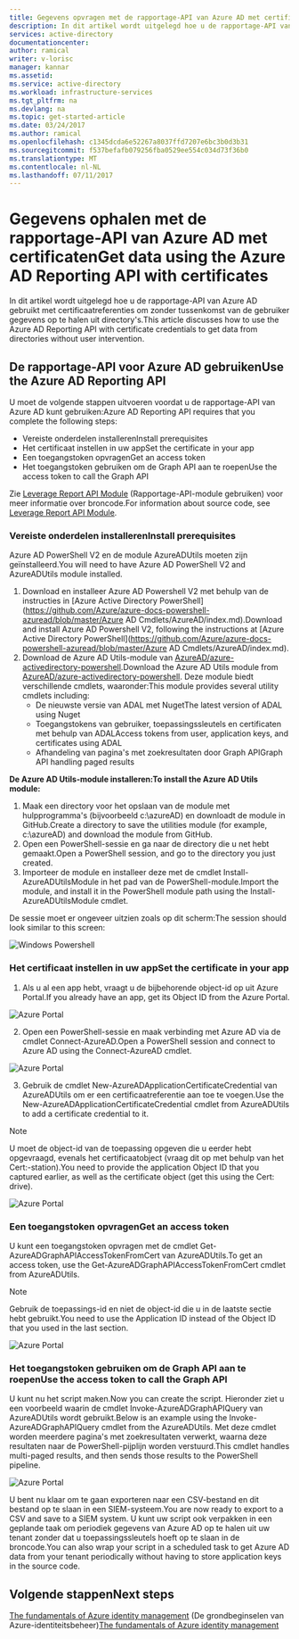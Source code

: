 ```yaml
---
title: Gegevens opvragen met de rapportage-API van Azure AD met certificaten | Microsoft Docs
description: In dit artikel wordt uitgelegd hoe u de rapportage-API van Azure AD gebruikt met certificaatreferenties om zonder tussenkomst van de gebruiker gegevens op te halen uit directory's.
services: active-directory
documentationcenter: 
author: ramical
writer: v-lorisc
manager: kannar
ms.assetid: 
ms.service: active-directory
ms.workload: infrastructure-services
ms.tgt_pltfrm: na
ms.devlang: na
ms.topic: get-started-article
ms.date: 03/24/2017
ms.author: ramical
ms.openlocfilehash: c1345dcda6e52267a8037ffd7207e6bc3b0d3b31
ms.sourcegitcommit: f537befafb079256fba0529ee554c034d73f36b0
ms.translationtype: MT
ms.contentlocale: nl-NL
ms.lasthandoff: 07/11/2017
---
```

# <a name="get-data-using-the-azure-ad-reporting-api-with-certificates"></a><span data-ttu-id="23605-103">Gegevens ophalen met de rapportage-API van Azure AD met certificaten</span><span class="sxs-lookup"><span data-stu-id="23605-103">Get data using the Azure AD Reporting API with certificates</span></span>
<span data-ttu-id="23605-104">In dit artikel wordt uitgelegd hoe u de rapportage-API van Azure AD gebruikt met certificaatreferenties om zonder tussenkomst van de gebruiker gegevens op te halen uit directory's.</span><span class="sxs-lookup"><span data-stu-id="23605-104">This article discusses how to use the Azure AD Reporting API with certificate credentials to get data from directories without user intervention.</span></span> 

## <a name="use-the-azure-ad-reporting-api"></a><span data-ttu-id="23605-105">De rapportage-API voor Azure AD gebruiken</span><span class="sxs-lookup"><span data-stu-id="23605-105">Use the Azure AD Reporting API</span></span> 
<span data-ttu-id="23605-106">U moet de volgende stappen uitvoeren voordat u de rapportage-API van Azure AD kunt gebruiken:</span><span class="sxs-lookup"><span data-stu-id="23605-106">Azure AD Reporting API requires that you complete the following steps:</span></span>
 *  <span data-ttu-id="23605-107">Vereiste onderdelen installeren</span><span class="sxs-lookup"><span data-stu-id="23605-107">Install prerequisites</span></span>
 *  <span data-ttu-id="23605-108">Het certificaat instellen in uw app</span><span class="sxs-lookup"><span data-stu-id="23605-108">Set the certificate in your app</span></span>
 *  <span data-ttu-id="23605-109">Een toegangstoken opvragen</span><span class="sxs-lookup"><span data-stu-id="23605-109">Get an access token</span></span>
 *  <span data-ttu-id="23605-110">Het toegangstoken gebruiken om de Graph API aan te roepen</span><span class="sxs-lookup"><span data-stu-id="23605-110">Use the access token to call the Graph API</span></span>

<span data-ttu-id="23605-111">Zie [Leverage Report API Module](https://github.com/AzureAD/azure-activedirectory-powershell/tree/gh-pages/Modules/AzureADUtils) (Rapportage-API-module gebruiken) voor meer informatie over broncode.</span><span class="sxs-lookup"><span data-stu-id="23605-111">For information about source code, see [Leverage Report API Module](https://github.com/AzureAD/azure-activedirectory-powershell/tree/gh-pages/Modules/AzureADUtils).</span></span> 

### <a name="install-prerequisites"></a><span data-ttu-id="23605-112">Vereiste onderdelen installeren</span><span class="sxs-lookup"><span data-stu-id="23605-112">Install prerequisites</span></span>
<span data-ttu-id="23605-113">Azure AD PowerShell V2 en de module AzureADUtils moeten zijn geïnstalleerd.</span><span class="sxs-lookup"><span data-stu-id="23605-113">You will need to have Azure AD PowerShell V2 and AzureADUtils module installed.</span></span>

1. <span data-ttu-id="23605-114">Download en installeer Azure AD Powershell V2 met behulp van de instructies in [Azure Active Directory PowerShell](https://github.com/Azure/azure-docs-powershell-azuread/blob/master/Azure AD Cmdlets/AzureAD/index.md).</span><span class="sxs-lookup"><span data-stu-id="23605-114">Download and install Azure AD Powershell V2, following the instructions at [Azure Active Directory PowerShell](https://github.com/Azure/azure-docs-powershell-azuread/blob/master/Azure AD Cmdlets/AzureAD/index.md).</span></span>
2. <span data-ttu-id="23605-115">Download de Azure AD Utils-module van [AzureAD/azure-activedirectory-powershell](https://github.com/AzureAD/azure-activedirectory-powershell/blob/gh-pages/Modules/AzureADUtils/AzureADUtils.psm1).</span><span class="sxs-lookup"><span data-stu-id="23605-115">Download the Azure AD Utils module from [AzureAD/azure-activedirectory-powershell](https://github.com/AzureAD/azure-activedirectory-powershell/blob/gh-pages/Modules/AzureADUtils/AzureADUtils.psm1).</span></span> 
  <span data-ttu-id="23605-116">Deze module biedt verschillende cmdlets, waaronder:</span><span class="sxs-lookup"><span data-stu-id="23605-116">This module provides several utility cmdlets including:</span></span>
   * <span data-ttu-id="23605-117">De nieuwste versie van ADAL met Nuget</span><span class="sxs-lookup"><span data-stu-id="23605-117">The latest version of ADAL using Nuget</span></span>
   * <span data-ttu-id="23605-118">Toegangstokens van gebruiker, toepassingssleutels en certificaten met behulp van ADAL</span><span class="sxs-lookup"><span data-stu-id="23605-118">Access tokens from user, application keys, and certificates using ADAL</span></span>
   * <span data-ttu-id="23605-119">Afhandeling van pagina's met zoekresultaten door Graph API</span><span class="sxs-lookup"><span data-stu-id="23605-119">Graph API handling paged results</span></span>

<span data-ttu-id="23605-120">**De Azure AD Utils-module installeren:**</span><span class="sxs-lookup"><span data-stu-id="23605-120">**To install the Azure AD Utils module:**</span></span>

1. <span data-ttu-id="23605-121">Maak een directory voor het opslaan van de module met hulpprogramma's (bijvoorbeeld c:\azureAD) en downloadt de module in GitHub.</span><span class="sxs-lookup"><span data-stu-id="23605-121">Create a directory to save the utilities module (for example, c:\azureAD) and download the module from GitHub.</span></span>
2. <span data-ttu-id="23605-122">Open een PowerShell-sessie en ga naar de directory die u net hebt gemaakt.</span><span class="sxs-lookup"><span data-stu-id="23605-122">Open a PowerShell session, and go to the directory you just created.</span></span> 
3. <span data-ttu-id="23605-123">Importeer de module en installeer deze met de cmdlet Install-AzureADUtilsModule in het pad van de PowerShell-module.</span><span class="sxs-lookup"><span data-stu-id="23605-123">Import the module, and install it in the PowerShell module path using the Install-AzureADUtilsModule cmdlet.</span></span> 

<span data-ttu-id="23605-124">De sessie moet er ongeveer uitzien zoals op dit scherm:</span><span class="sxs-lookup"><span data-stu-id="23605-124">The session should look similar to this screen:</span></span>

  ![Windows Powershell](./media/active-directory-report-api-with-certificates/windows-powershell.png)

### <a name="set-the-certificate-in-your-app"></a><span data-ttu-id="23605-126">Het certificaat instellen in uw app</span><span class="sxs-lookup"><span data-stu-id="23605-126">Set the certificate in your app</span></span>
1. <span data-ttu-id="23605-127">Als u al een app hebt, vraagt u de bijbehorende object-id op uit Azure Portal.</span><span class="sxs-lookup"><span data-stu-id="23605-127">If you already have an app, get its Object ID from the Azure Portal.</span></span> 

  ![Azure Portal](./media/active-directory-report-api-with-certificates/azure-portal.png)

2. <span data-ttu-id="23605-129">Open een PowerShell-sessie en maak verbinding met Azure AD via de cmdlet Connect-AzureAD.</span><span class="sxs-lookup"><span data-stu-id="23605-129">Open a PowerShell session and connect to Azure AD using the Connect-AzureAD cmdlet.</span></span>

  ![Azure Portal](./media/active-directory-report-api-with-certificates/connect-azuaread-cmdlet.png)

3. <span data-ttu-id="23605-131">Gebruik de cmdlet New-AzureADApplicationCertificateCredential van AzureADUtils om er een certificaatreferentie aan toe te voegen.</span><span class="sxs-lookup"><span data-stu-id="23605-131">Use the New-AzureADApplicationCertificateCredential cmdlet from AzureADUtils to add a certificate credential to it.</span></span> 

>[!Note]
><span data-ttu-id="23605-132">U moet de object-id van de toepassing opgeven die u eerder hebt opgevraagd, evenals het certificaatobject (vraag dit op met behulp van het Cert:-station).</span><span class="sxs-lookup"><span data-stu-id="23605-132">You need to provide the application Object ID that you captured earlier, as well as the certificate object (get this using the Cert: drive).</span></span>
>


  ![Azure Portal](./media/active-directory-report-api-with-certificates/add-certificate-credential.png)
  
### <a name="get-an-access-token"></a><span data-ttu-id="23605-134">Een toegangstoken opvragen</span><span class="sxs-lookup"><span data-stu-id="23605-134">Get an access token</span></span>

<span data-ttu-id="23605-135">U kunt een toegangstoken opvragen met de cmdlet Get-AzureADGraphAPIAccessTokenFromCert van AzureADUtils.</span><span class="sxs-lookup"><span data-stu-id="23605-135">To get an access token, use the Get-AzureADGraphAPIAccessTokenFromCert cmdlet from AzureADUtils.</span></span> 

>[!NOTE]
><span data-ttu-id="23605-136">Gebruik de toepassings-id en niet de object-id die u in de laatste sectie hebt gebruikt.</span><span class="sxs-lookup"><span data-stu-id="23605-136">You need to use the Application ID instead of the Object ID that you used in the last section.</span></span>
>

 ![Azure Portal](./media/active-directory-report-api-with-certificates/application-id.png)

### <a name="use-the-access-token-to-call-the-graph-api"></a><span data-ttu-id="23605-138">Het toegangstoken gebruiken om de Graph API aan te roepen</span><span class="sxs-lookup"><span data-stu-id="23605-138">Use the access token to call the Graph API</span></span>

<span data-ttu-id="23605-139">U kunt nu het script maken.</span><span class="sxs-lookup"><span data-stu-id="23605-139">Now you can create the script.</span></span> <span data-ttu-id="23605-140">Hieronder ziet u een voorbeeld waarin de cmdlet Invoke-AzureADGraphAPIQuery van AzureADUtils wordt gebruikt.</span><span class="sxs-lookup"><span data-stu-id="23605-140">Below is an example using the Invoke-AzureADGraphAPIQuery cmdlet from the AzureADUtils.</span></span> <span data-ttu-id="23605-141">Met deze cmdlet worden meerdere pagina's met zoekresultaten verwerkt, waarna deze resultaten naar de PowerShell-pijplijn worden verstuurd.</span><span class="sxs-lookup"><span data-stu-id="23605-141">This cmdlet handles multi-paged results, and then sends those results to the PowerShell pipeline.</span></span> 

 ![Azure Portal](./media/active-directory-report-api-with-certificates/script-completed.png)

<span data-ttu-id="23605-143">U bent nu klaar om te gaan exporteren naar een CSV-bestand en dit bestand op te slaan in een SIEM-systeem.</span><span class="sxs-lookup"><span data-stu-id="23605-143">You are now ready to export to a CSV and save to a SIEM system.</span></span> <span data-ttu-id="23605-144">U kunt uw script ook verpakken in een geplande taak om periodiek gegevens van Azure AD op te halen uit uw tenant zonder dat u toepassingssleutels hoeft op te slaan in de broncode.</span><span class="sxs-lookup"><span data-stu-id="23605-144">You can also wrap your script in a scheduled task to get Azure AD data from your tenant periodically without having to store application keys in the source code.</span></span> 

## <a name="next-steps"></a><span data-ttu-id="23605-145">Volgende stappen</span><span class="sxs-lookup"><span data-stu-id="23605-145">Next steps</span></span>
<span data-ttu-id="23605-146">[The fundamentals of Azure identity management](https://docs.microsoft.com/en-us/azure/active-directory/fundamentals-identity) (De grondbeginselen van Azure-identiteitsbeheer)</span><span class="sxs-lookup"><span data-stu-id="23605-146">[The fundamentals of Azure identity management](https://docs.microsoft.com/en-us/azure/active-directory/fundamentals-identity)</span></span><br>



